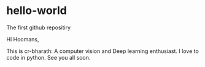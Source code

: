 # hello-world
The first github repositiry

Hi Hoomans,

This is cr-bharath: A computer vision and Deep learning enthusiast. I love to code in python. See you all soon.
